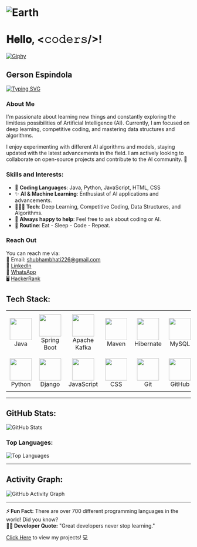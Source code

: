 # ![Earth](https://github.com/JayantGoel001/JayantGoel001/blob/master/GIF/Earth.gif)  
# 𝐇𝐞𝐥𝐥𝐨, <𝚌𝚘𝚍𝚎𝚛𝚜/>!  
[![Giphy](https://media.giphy.com/media/hvRJCLFzcasrR4ia7z/giphy.gif)](https://giphy.com)

## Gerson Espindola  

[![Typing SVG](https://readme-typing-svg.herokuapp.com?color=%23F7F7F7&size=21&center=true&vCenter=true&width=650&height=100&lines=A+Student+%F0%9F%91%A8%F0%9F%8F%BB%E2%80%8D%F0%9F%8E%93+and+a+Programming+Enthusiast+%F0%9F%91%A9%E2%80%8D%F0%9F%92%BB+from+India)](https://readme-typing-svg.herokuapp.com/)

### About Me
I'm passionate about learning new things and constantly exploring the limitless possibilities of Artificial Intelligence (AI). Currently, I am focused on deep learning, competitive coding, and mastering data structures and algorithms.

I enjoy experimenting with different AI algorithms and models, staying updated with the latest advancements in the field. I am actively looking to collaborate on open-source projects and contribute to the AI community. 🌟

### Skills and Interests:
- 🌱 **Coding Languages**: Java, Python, JavaScript, HTML, CSS
- ✨ **AI & Machine Learning**: Enthusiast of AI applications and advancements.
- 👨🏽‍💻 **Tech**: Deep Learning, Competitive Coding, Data Structures, and Algorithms.
- 💬 **Always happy to help**: Feel free to ask about coding or AI.
- 🔄 **Routine**: Eat - Sleep - Code - Repeat.

### Reach Out
You can reach me via:  
📧 Email: [shubhambhati226@gmail.com](mailto:shubhambhati226@gmail.com)  
💼 [LinkedIn](https://www.linkedin.com/in/bhatishubham/)  
📱 [WhatsApp](https://wa.me/+916232133187)  
🖥 [HackerRank](https://www.hackerrank.com/shubhambhati226?hr_r=1)

## Tech Stack:
<table align="center">
  <tr>
    <td align="center" width="150" style="padding: 10px;">
      <img src="https://img.icons8.com/color/48/000000/java-coffee-cup-logo.png" width="60" height="60" /><br>Java
    </td>
    <td align="center" width="150" style="padding: 10px;">
      <img src="https://img.icons8.com/fluency/48/000000/spring-logo.png" width="60" height="60" /><br>Spring Boot
    </td>
    <td align="center" width="150" style="padding: 10px;">
      <img src="https://img.icons8.com/color/48/000000/apache-kafka.png" width="60" height="60" /><br>Apache Kafka
    </td>
    <td align="center" width="150" style="padding: 10px;">
      <img src="https://img.icons8.com/ios/50/000000/maven.png" width="60" height="60" /><br>Maven
    </td>
    <td align="center" width="150" style="padding: 10px;">
      <img src="https://img.icons8.com/ios/50/000000/hibernate.png" width="60" height="60" /><br>Hibernate
    </td>
    <td align="center" width="150" style="padding: 10px;">
      <img src="https://img.icons8.com/ios/50/000000/mysql.png" width="60" height="60" /><br>MySQL
    </td>
  </tr>

  <tr>
    <td align="center" width="150" style="padding: 10px;">
      <img src="https://img.icons8.com/ios/50/000000/python.png" width="60" height="60" /><br>Python
    </td>
    <td align="center" width="150" style="padding: 10px;">
      <img src="https://img.icons8.com/ios/50/000000/django.png" width="60" height="60" /><br>Django
    </td>
    <td align="center" width="150" style="padding: 10px;">
      <img src="https://img.icons8.com/ios/50/000000/javascript.png" width="60" height="60" /><br>JavaScript
    </td>
    <td align="center" width="150" style="padding: 10px;">
      <img src="https://img.icons8.com/ios/50/000000/css3.png" width="60" height="60" /><br>CSS
    </td>
    <td align="center" width="150" style="padding: 10px;">
      <img src="https://img.icons8.com/ios/50/000000/git.png" width="60" height="60" /><br>Git
    </td>
    <td align="center" width="150" style="padding: 10px;">
      <img src="https://img.icons8.com/ios/50/000000/github.png" width="60" height="60" /><br>GitHub
    </td>
  </tr>
</table>

---

## GitHub Stats:

![GitHub Stats](https://github-readme-stats.vercel.app/api?username=shubh2-0&show_icons=true&count_private=true&theme=algolia&bg_color=0,000000,130F40&layout=compact&border_radius=10&hide_border=true)

### Top Languages:

![Top Languages](https://github-readme-stats.vercel.app/api/top-langs/?username=shubh2-0&count_private=true&theme=algolia&bg_color=0,000000,130F40&layout=compact&border_radius=8&hide_border=true&langs_count=10)

---

## Activity Graph:
![GitHub Activity Graph](https://github-readme-activity-graph.vercel.app/graph?username=shubh2-0&bg_color=0d1117&color=ffffff&line=ffffff&point=ffffff&area=true&hide_border=true)

---

**⚡ Fun Fact:** There are over 700 different programming languages in the world! Did you know?  
**💪🏼 Developer Quote:** "Great developers never stop learning."

[Click Here](https://shubh2-0.github.io/) to view my projects! 💻

